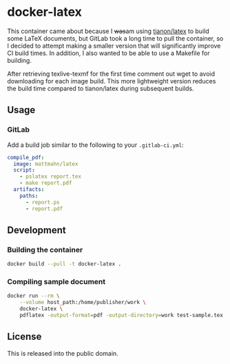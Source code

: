 # docker-latex

This container came about because I ~~was~~am using [tianon/latex][] to build
some LaTeX documents, but GitLab took a long time to pull the container, so I
decided to attempt making a smaller version that will significantly improve CI
build times. In addition, I also wanted to be able to use a Makefile for
building.

After retrieving texlive-texmf for the first time comment out wget to avoid
downloading for each image build. This more lightweight version reduces the
build time compared to tianon/latex during subsequent builds.


## Usage

### GitLab

Add a build job similar to the following to your `.gitlab-ci.yml`:
```yaml
compile_pdf:
  image: mattmahn/latex
  script:
    - pslatex report.tex
    - make report.pdf
  artifacts:
    paths:
      - report.ps
      - report.pdf
```


## Development

### Building the container

```sh
docker build --pull -t docker-latex .
```

### Compiling sample document

```sh
docker run --rm \
    --volume host_path:/home/publisher/work \
    docker-latex \
    pdflatex -output-format=pdf -output-directory=work test-sample.tex
```


## License

This is released into the public domain.


[tianon/latex]: https://hub.docker.com/r/tianon/latex/

